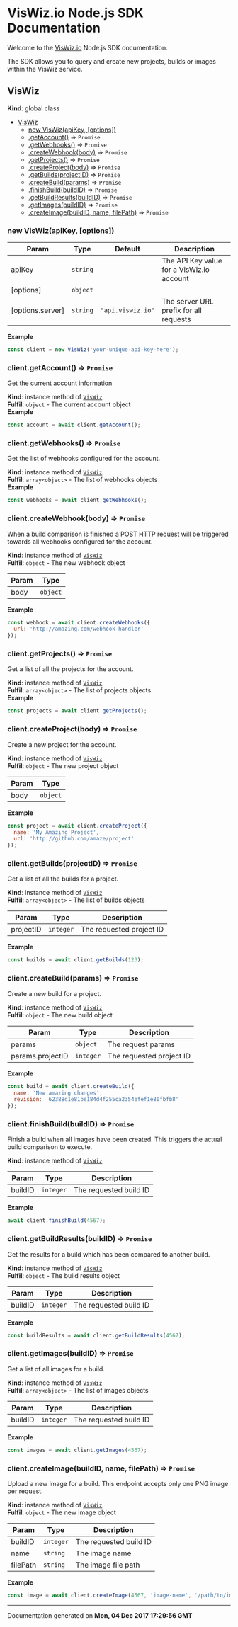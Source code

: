 # VisWiz.io Node.js SDK Documentation

Welcome to the [VisWiz.io](http://www.viswiz.io/) Node.js SDK documentation.

The SDK allows you to query and create new projects, builds or images within the VisWiz service.

<a name="VisWiz"></a>

## VisWiz
**Kind**: global class  

* [VisWiz](#VisWiz)
    * [new VisWiz(apiKey, [options])](#new_VisWiz_new)
    * [.getAccount()](#VisWiz+getAccount) ⇒ <code>Promise</code>
    * [.getWebhooks()](#VisWiz+getWebhooks) ⇒ <code>Promise</code>
    * [.createWebhook(body)](#VisWiz+createWebhook) ⇒ <code>Promise</code>
    * [.getProjects()](#VisWiz+getProjects) ⇒ <code>Promise</code>
    * [.createProject(body)](#VisWiz+createProject) ⇒ <code>Promise</code>
    * [.getBuilds(projectID)](#VisWiz+getBuilds) ⇒ <code>Promise</code>
    * [.createBuild(params)](#VisWiz+createBuild) ⇒ <code>Promise</code>
    * [.finishBuild(buildID)](#VisWiz+finishBuild) ⇒ <code>Promise</code>
    * [.getBuildResults(buildID)](#VisWiz+getBuildResults) ⇒ <code>Promise</code>
    * [.getImages(buildID)](#VisWiz+getImages) ⇒ <code>Promise</code>
    * [.createImage(buildID, name, filePath)](#VisWiz+createImage) ⇒ <code>Promise</code>

<a name="new_VisWiz_new"></a>

### new VisWiz(apiKey, [options])

| Param | Type | Default | Description |
| --- | --- | --- | --- |
| apiKey | <code>string</code> |  | The API Key value for a VisWiz.io account |
| [options] | <code>object</code> |  |  |
| [options.server] | <code>string</code> | <code>&quot;api.viswiz.io&quot;</code> | The server URL prefix for all requests |

**Example**  
```js
const client = new VisWiz('your-unique-api-key-here');
```
<a name="VisWiz+getAccount"></a>

### client.getAccount() ⇒ <code>Promise</code>
Get the current account information

**Kind**: instance method of [<code>VisWiz</code>](#VisWiz)  
**Fulfil**: <code>object</code> - The current account object  
**Example**  
```js
const account = await client.getAccount();
```
<a name="VisWiz+getWebhooks"></a>

### client.getWebhooks() ⇒ <code>Promise</code>
Get the list of webhooks configured for the account.

**Kind**: instance method of [<code>VisWiz</code>](#VisWiz)  
**Fulfil**: <code>array&lt;object&gt;</code> - The list of webhooks objects  
**Example**  
```js
const webhooks = await client.getWebhooks();
```
<a name="VisWiz+createWebhook"></a>

### client.createWebhook(body) ⇒ <code>Promise</code>
When a build comparison is finished a POST HTTP request will be triggered towards all
webhooks configured for the account.

**Kind**: instance method of [<code>VisWiz</code>](#VisWiz)  
**Fulfil**: <code>object</code> - The new webhook object  

| Param | Type |
| --- | --- |
| body | <code>object</code> | 

**Example**  
```js
const webhook = await client.createWebhooks({
  url: 'http://amazing.com/webhook-handler'
});
```
<a name="VisWiz+getProjects"></a>

### client.getProjects() ⇒ <code>Promise</code>
Get a list of all the projects for the account.

**Kind**: instance method of [<code>VisWiz</code>](#VisWiz)  
**Fulfil**: <code>array&lt;object&gt;</code> - The list of projects objects  
**Example**  
```js
const projects = await client.getProjects();
```
<a name="VisWiz+createProject"></a>

### client.createProject(body) ⇒ <code>Promise</code>
Create a new project for the account.

**Kind**: instance method of [<code>VisWiz</code>](#VisWiz)  
**Fulfil**: <code>object</code> - The new project object  

| Param | Type |
| --- | --- |
| body | <code>object</code> | 

**Example**  
```js
const project = await client.createProject({
  name: 'My Amazing Project',
  url: 'http://github.com/amaze/project'
});
```
<a name="VisWiz+getBuilds"></a>

### client.getBuilds(projectID) ⇒ <code>Promise</code>
Get a list of all the builds for a project.

**Kind**: instance method of [<code>VisWiz</code>](#VisWiz)  
**Fulfil**: <code>array&lt;object&gt;</code> - The list of builds objects  

| Param | Type | Description |
| --- | --- | --- |
| projectID | <code>integer</code> | The requested project ID |

**Example**  
```js
const builds = await client.getBuilds(123);
```
<a name="VisWiz+createBuild"></a>

### client.createBuild(params) ⇒ <code>Promise</code>
Create a new build for a project.

**Kind**: instance method of [<code>VisWiz</code>](#VisWiz)  
**Fulfil**: <code>object</code> - The new build object  

| Param | Type | Description |
| --- | --- | --- |
| params | <code>object</code> | The request params |
| params.projectID | <code>integer</code> | The requested project ID |

**Example**  
```js
const build = await client.createBuild({
  name: 'New amazing changes',
  revision: '62388d1e81be184d4f255ca2354efef1e80fbfb8'
});
```
<a name="VisWiz+finishBuild"></a>

### client.finishBuild(buildID) ⇒ <code>Promise</code>
Finish a build when all images have been created. This triggers the actual build comparison to execute.

**Kind**: instance method of [<code>VisWiz</code>](#VisWiz)  

| Param | Type | Description |
| --- | --- | --- |
| buildID | <code>integer</code> | The requested build ID |

**Example**  
```js
await client.finishBuild(4567);
```
<a name="VisWiz+getBuildResults"></a>

### client.getBuildResults(buildID) ⇒ <code>Promise</code>
Get the results for a build which has been compared to another build.

**Kind**: instance method of [<code>VisWiz</code>](#VisWiz)  
**Fulfil**: <code>object</code> - The build results object  

| Param | Type | Description |
| --- | --- | --- |
| buildID | <code>integer</code> | The requested build ID |

**Example**  
```js
const buildResults = await client.getBuildResults(4567);
```
<a name="VisWiz+getImages"></a>

### client.getImages(buildID) ⇒ <code>Promise</code>
Get a list of all images for a build.

**Kind**: instance method of [<code>VisWiz</code>](#VisWiz)  
**Fulfil**: <code>array&lt;object&gt;</code> - The list of images objects  

| Param | Type | Description |
| --- | --- | --- |
| buildID | <code>integer</code> | The requested build ID |

**Example**  
```js
const images = await client.getImages(4567);
```
<a name="VisWiz+createImage"></a>

### client.createImage(buildID, name, filePath) ⇒ <code>Promise</code>
Upload a new image for a build. This endpoint accepts only one PNG image per request.

**Kind**: instance method of [<code>VisWiz</code>](#VisWiz)  
**Fulfil**: <code>object</code> - The new image object  

| Param | Type | Description |
| --- | --- | --- |
| buildID | <code>integer</code> | The requested build ID |
| name | <code>string</code> | The image name |
| filePath | <code>string</code> | The image file path |

**Example**  
```js
const image = await client.createImage(4567, 'image-name', '/path/to/image.png');
```
---

Documentation generated on **Mon, 04 Dec 2017 17:29:56 GMT**
